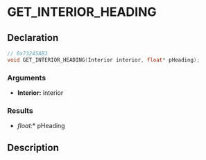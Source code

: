 # GET_INTERIOR_HEADING

## Declaration
```cpp
// 0x73245AB3
void GET_INTERIOR_HEADING(Interior interior, float* pHeading);
```

### Arguments
- **Interior:** interior

### Results
- **float*:** pHeading

## Description
